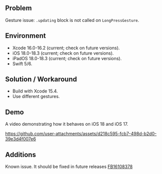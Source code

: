 ## Problem


Gesture issue: `.updating` block is not called on `LongPressGesture`.


## Environment


- Xcode 16.0-16.2 (current; check on future versions).
- iOS 18.0-18.3 (current; check on future versions).
- iPadOS 18.0-18.3 (current; check on future versions).
- Swift 5/6.


## Solution / Workaround


- Build with Xcode 15.4.
- Use different gestures.


## Demo


A video demonstrating how it behaves on iOS 18 and iOS 17.


https://github.com/user-attachments/assets/d218c595-fcb7-498d-b2d0-39e3d4f007e6


## Additions


Known issue. It should be fixed in future releases [FB16108378](https://feedbackassistant.apple.com/feedback/16108378)


